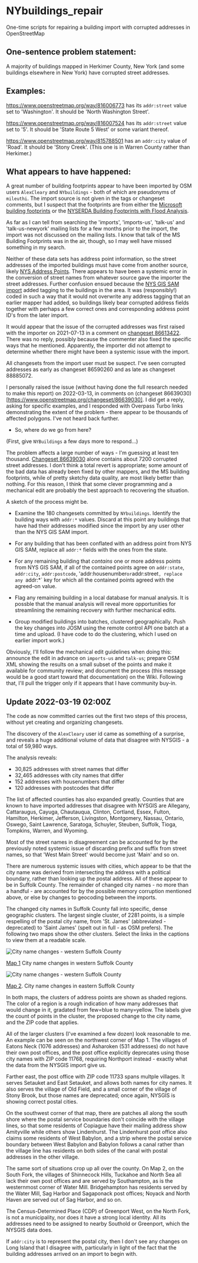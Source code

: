 # NYbuildings_repair
One-time scripts for repairing a building import with corrupted addresses in OpenStreetMap


## One-sentence problem statement:

A majority of buildings mapped in Herkimer County, New York (and some
buildings elsewhere in New York) have corrupted street addresses.


## Examples:

https://www.openstreetmap.org/way/816006773 has its `addr:street` value
set to 'Washington'.  It should be 'North Washington Street'.

https://www.openstreetmap.org/way/816007524 has its `addr:street` value
set to '5'.  It should be 'State Route 5 West' or some variant thereof.

https://www.openstreetmap.org/way/815788501 has an `addr:city` value of
'Road'.  It should be 'Stony Creek'. (This one is in Warren County rather
than Herkimer.)


## What appears to have happened:

A great number of building footprints appear to have been imported by
OSM users `AlexCleary` and `NYbuildings` - both of which are
pseudonyms of `mileuthi`. The import source is not given in the tags
or changeset comments, but I suspect that the footprints are from
either the
[Microsoft building footprints](https://cugir.library.cornell.edu/catalog/cugir-009053) 
or the
[NYSERDA Building Footprints with Flood Analysis](http://fidss.ciesin.columbia.edu/building_data_adaptation).

As far as I can tell from searching the 'imports', 'imports-us',
'talk-us' and 'talk-us-newyork' mailing lists for a few months prior
to the import, the import was not discussed on the mailing lists.
I know that talk of the MS Building Footprints was in the air, though,
so I may well have missed something in my search.

Neither of these data sets has address point information, so the
street addresses of the imported buildings must have come from
another source, likely [NYS Address Points](https://gis.ny.gov/streets/).
There appears
to have been a systemic error in the conversion of street names
from whatever source gave the importer the street addresses.
Further confusion ensued because the [NYS GIS SAM import](https://wiki.openstreetmap.org/wiki/New_York_(state)/NYS_GIS_SAM_Address_Points_Import)
added tagging to the buildings in the area.  It was (responsibly!)
coded in such a way that it would not overwrite any address tagging
that an earlier mapper had added, so buildings likely bear corrupted
address fields together with perhaps a few correct ones and corresponding
address point ID's from the later import.

It would appear that the issue of the corrupted addresses was first
raised with the importer on 2021-07-13 in a comment on 
[changeset 86613422](https://www.openstreetmap.org/changeset/86613422).
There was no reply,
possibly because the commenter also fixed the specific ways that he
mentioned.  Apparently, the importer did not attempt to determine whether
there might have been a systemic issue with the import.

All changesets from the import user must be suspect.  I've seen
corrupted addresses as early as changeset 86590260 and as late as
changeset 88885072.

I personally raised the issue (without having done the full research
needed to make this report) on 2022-03-13, in comments on 
(changeset 86639030)[https://www.openstreetmap.org/changeset/86639030].
I did get a reply,
asking for specific examples, and I responded with Overpass Turbo links
demonstrating the extent of the problem - there appear to be thousands
of affected polygons.  I've not heard back further.


* So, where do we go from here?

(First, give `NYBuildings` a few days more to respond...)

The problem affects a large number of ways - I'm guessing at least
ten thousand. 
[Changeset 86639030](https://www.openstreetmap.org/changeset/86639030)
alone contains about 7200 corrupted street addresses. I don't
think a total revert is appropriate; some amount of the bad data
has already been fixed by other mappers, and the MS building footprints,
while of pretty sketchy data quality, are most likely better than
nothing.  For this reason, I think that some clever programming and
a mechanical edit are probably the best approach to recovering
the situation.

A sketch of the process might be.

   * Examine the 180 changesets committed by `NYbuildings`. Identify
     the building ways with `addr:*` values.  Discard at this point
     any buildings that have had their addresses modified since the
     import by any user other than the NYS GIS SAM import.

   * For any building that has been conflated with an address point
     from NYS GIS SAM, replace all `addr:*` fields with the ones from
     the state.

   * For any remaining building that _contains_ one or more address
     points from NYS GIS SAM, if all of the contained points agree
     on `addr:state`, `addr:city`, `addr:postcode`, 'addr:housenumber`
     or `addr:street`, replace any `addr:*` key for which all the
     contained points agreed with the agreed-on value.

   * Flag any remaining building in a local database for manual analysis.
     It is possble that the manual analysis will reveal more
     opportunities for streamlining the remaining recovery with
     further mechanical edits.

   * Group modified buildings into batches, clustered
     geographically. Push the key changes into JOSM using the remote
     control API one batch at a time and upload.  (I have code to do
     the clustering, which I used on earlier import work.)

Obviously, I'll follow the mechanical edit guidelines when doing this:
announce the edit in advance on `imports-us` and `talk-us`; prepare
OSM XML showing the results on a small subset of the points and make
it available for community review; and document the process (this
message would be a good start toward that documentation) on the
Wiki. Following that, I'll pull the trigger only if it appears that I
have community buy-in.

## Update 2022-03-19 02:00Z

The code as now committed carries out the first two steps of this
process, without yet creating and organizing changesets.

The discovery of the `AlexCleary` user id came as something of a surprise,
and reveals a huge additional volume of data that disagree with
NYSGIS - a total of 59,980 ways.

The analysis reveals:

   * 30,825 addresses with street names that differ
   * 32,465 addresses with city names that differ
   * 152 addresses with housenumbers that differ
   * 120 addresses with postcodes that differ
   
The list of affected counties has also expanded greatly.  Counties
that are known to have imported addresses that disagree with NYSGIS
are Allegany, Cattaraugus, Cayuga, Chautauqua, Clinton, Cortland,
Essex, Fulton, Hamilton, Herkimer, Jefferson, Livingston, Montgomery,
Nassau, Ontario, Oswego, Saint Lawrence, Saratoga, Schuyler, Steuben,
Suffolk, Tioga, Tompkins, Warren, and Wyoming.

Most of the street names in disagreement can be accounted for by the
previously noted systemic issue of discarding prefix and suffix from
street names, so that 'West Main Street' would become just 'Main' and
so on.

There are numerous systemic issues with cities, which appear to be
that the city name was derived from intersecting the address with a
political boundary, rather than looking up the postal address. All of
these appear to be in Suffolk County. The remainder of changed city
names - no more than a handful - are accounted for by the possible
memory corruption mentioned above, or else by changes to geocoding
between the imports.

The changed city names in Suffolk County fall into specific, dense
geographic clusters.  The largest single cluster, of 2281 points,
is a simple respelling of the postal city name, from 'St. James'
(abbreviated - deprecated) to 'Saint James' (spelt out in full - as
OSM prefers). The following two maps show the other clusters.
Select the links in the captions to view them at a readable scale.

![City name changes - western Suffolk County](https://live.staticflickr.com/65535/51945796197_e7b9b28b3f_c_d.jpg)

[Map 1](https://live.staticflickr.com/65535/51947090309_3100eac4a1_c_d.jpg)
City name changes in western Suffolk County

![City name changes - western Suffolk County](https://live.staticflickr.com/65535/51945796197_8e076074f9_c_d.jpg)

[Map 2](https://live.staticflickr.com/65535/51945796197_8e076074f9_o_d.png). 
City name changes in eastern Suffolk County

In both maps, the clusters of address points are shown as shaded
regions. The color of a region is a rough indication of how many
addresses that would change in it, gradated from few=blue to
many=yellow. The labels give the count of points in the cluster,
the proposed change to the city name, and the ZIP code that applies.

All of the larger clusters (I've examined a few dozen) look reasonable
to me.  An example can be seen on the northwest corner of Map 1.  The
villages of Eatons Neck (1076 addresses) and Asharoken (531 addresses)
do not have their own post offices, and the post office explicitly
deprecates using those city names with ZIP code 11768, requiring
Northport instead - exactly what the data from the NYSGIS import give
us.

Farther east, the post office with ZIP code 11733 spans multple
villages. It serves Setauket and East Setauket, and allows both names
for city names.  It also serves the village of Old Field, and a small
corner of the village of Stony Brook, but those names are deprecated;
once again, NYSGIS is showing correct postal cities.

On the southwest corner of that map, there are patches all along the
south shore where the postal service boundaries don't coincide
with the village lines, so that some residents of Copiague have
their mailing address show Amityville while others show Lindenhurst.
The Lindenhurst post office also claims some residents of West
Babylon, and a strip where the postal service boundary between West
Babylon and Babylon follows a canal rather than the village line has
residents on both sides of the canal with postal addresses in the
other village.

The same sort of situations crop up all over the county.  On Map 2,
on the South Fork, the villages of Shinnecock Hills, Tuckahoe and
North Sea all lack their own post offices and are served by
Southampton, as is the westernmost corner of Water Mill.
Bridgehampton has residents served by the Water Mill, Sag Harbor and
Sagaponack post offices; Noyack and North Haven are served out of
Sag Harbor, and so on.

The Census-Determined Place (CDP) of Greenport West, on the North
Fork, is not a municipality, nor does it have a strong local
identity. All its addresses need to be assigned to nearby Southold or
Greenport, which the NYSGIS data does.

If `addr:city` is to represent the postal city, then I don't see any
changes on Long Island that I disagree with, particularly in light of
the fact that the building addresses arrived on an import to begin
with.

